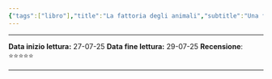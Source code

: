 ```yaml
---
{"tags":["libro"],"title":"La fattoria degli animali","subtitle":"Una fiaba","author":["George Orwell"],"category":["Juvenile Fiction"],"publisher":"Feltrinelli Editore","publish":"2022-04-07T00:00:00+02:00","total":121,"isbn":"8858846990 9788858846995","cover":"http://books.google.com/books/content?id=lRJoEAAAQBAJ&printsec=frontcover&img=1&zoom=1&edge=curl&source=gbs_api","status":"finished","created":"2025-08-05 17:14:47","updated":"2025-08-05 17:14:47","dg-publish":true,"dateStarted":"2025-07-27","dateEnded":"2025-07-29","dg-note-icon":null,"rating":"⭐⭐⭐⭐⭐","permalink":"/letture/libri/la-fattoria-degli-animali/","dgPassFrontmatter":true,"noteIcon":null}
---
```


---

**Data inizio lettura:** 27-07-25
**Data fine lettura:** 29-07-25
**Recensione**: ⭐⭐⭐⭐⭐

---
